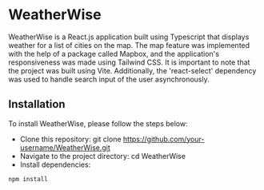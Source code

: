 # WeatherWise

WeatherWise is a React.js application built using Typescript that displays weather for a list of cities on the map. 
The map feature was implemented with the help of a package called Mapbox, and the application's responsiveness was made using Tailwind CSS. 
It is important to note that the project was built using Vite. Additionally, the 'react-select' dependency was used to handle search input 
of the user asynchronously.

## Installation

To install WeatherWise, please follow the steps below:

- Clone this repository: git clone https://github.com/your-username/WeatherWise.git
- Navigate to the project directory: cd WeatherWise
- Install dependencies: 
```javascript
npm install
```
